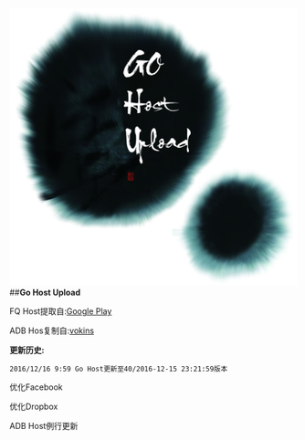  ![image](https://github.com/bigback/image/blob/master/gohostupload.jpg)
##**Go Host Upload**

FQ Host提取自:[Google Play](https://play.google.com/store/apps/details?id=com.lerist.ghos)

ADB Hos复制自:[vokins](https://github.com/vokins/yhosts)

**更新历史:**

`2016/12/16 9:59 Go Host更新至40/2016-12-15 23:21:59版本`

优化Facebook 

优化Dropbox 

ADB Host例行更新
